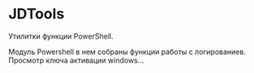 # JDTools
Утилитки функции PowerShell.

Модуль Powershell в нем собраны функции работы с логированиев. Просмотр ключа активации windows...

